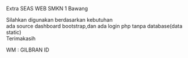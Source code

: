 Extra SEAS WEB SMKN 1 Bawang

Silahkan digunakan berdasarkan kebutuhan
<br>
ada source dashboard bootstrap,dan ada login php tanpa database(data static)<br>
Terimakasih


WM : GILBRAN ID
